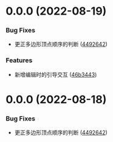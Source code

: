 # 0.0.0 (2022-08-19)


### Bug Fixes

* 更正多边形顶点顺序的判断 ([4492642](https://github.com/zaihaoo/cesium-effect/commit/44926420532b8a76279ae59bf348c47c31340acd))


### Features

* 新增编辑时的引导交互 ([46b3443](https://github.com/zaihaoo/cesium-effect/commit/46b3443d4f4589b5d0c5e6fb94696923d2d18376))



# 0.0.0 (2022-08-18)


### Bug Fixes

* 更正多边形顶点顺序的判断 ([4492642](https://github.com/zaihaoo/cesium-effect/commit/44926420532b8a76279ae59bf348c47c31340acd))



